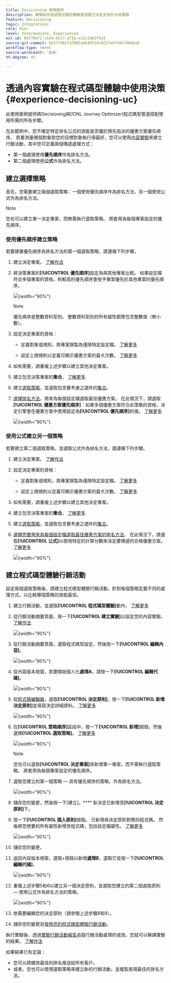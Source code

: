 ```yaml
---
title: Decisioning 使用案例
description: 瞭解如何透過程式碼型體驗管道建立決定並用於內容實驗
feature: Decisioning
topic: Integrations
role: User
level: Intermediate, Experienced
exl-id: 09770df2-c514-4217-a71b-e31c248df543
source-git-commit: 5b377982f43902a4549f24c022fa8f4947d896a8
workflow-type: tm+mt
source-wordcount: '828'
ht-degree: 4%

---
```


# 透過內容實驗在程式碼型體驗中使用決策 {#experience-decisioning-uc}

此使用案例提供將Decisioning與[!DNL Journey Optimizer]程式碼型管道搭配使用所需的所有步驟。

在此範例中，您不確定特定排名公式的效能是否優於預先指派的優惠方案優先順序。 若要測量哪個對象對您的目標對象執行得最好，您可以使用[內容實驗](../content-management/content-experiment.md)來建立行銷活動，其中您可定義兩個傳遞處理方式：

* 第一個處理使用&#x200B;**優先順序**&#x200B;作為排名方法。
* 第二個處理使用&#x200B;**公式**&#x200B;作為排名方法。

## 建立選擇策略

首先，您需要建立兩個選取策略：一個使用優先順序作為排名方法，另一個使用公式作為排名方法。

>[!NOTE]
>
>您也可以建立單一決定專案，而無需執行選取策略。 將套用為每個專案設定的優先順序。

### 使用優先順序建立策略

若要建置優先順序為排名方法的第一個選取策略，請遵循下列步驟。

1. 建立決定專案。 [了解作法](items.md)

1. 將決策專案的&#x200B;**[!UICONTROL 優先順序]**&#x200B;設定為與其他專案比較。 如果設定檔符合多個專案的資格，則較高的優先順序會授予專案優先於其他專案的優先順序。

   ![](assets/exd-uc-item-priority.png){width="90%"}

   >[!NOTE]
   >
   >優先順序是整數資料型別。 整數資料型別的所有屬性都應包含整數值（無小數）。

1. 設定決定專案的資格：

   * 定義對象或規則，將專案限製為僅限特定設定檔。 [了解更多](items.md#eligibility)

   * 設定上限規則以定義可顯示優惠方案的最大次數。 [了解更多](items.md#capping)

1. 如有需要，請重複上述步驟以建立其他決定專案。

1. 建立包含決策專案的&#x200B;**集合**。 [了解更多](collections.md)

1. 建立[選取策略](selection-strategies.md#create-selection-strategy)，並選取包含要考慮之選件的[集合](collections.md)。

1. [選擇排名方法](#select-ranking-method)，用來為每個設定檔選取最佳優惠方案。 在此情況下，請選取&#x200B;**[!UICONTROL 優惠方案優先順序]**：如果多個優惠方案符合此策略的資格，決定引擎會在優惠方案中使用設定為&#x200B;**[!UICONTROL 優先順序]**&#x200B;的值。 [了解更多](selection-strategies.md#offer-priority)

   ![](assets/exd-uc-strategy-priority.png){width="90%"}

### 使用公式建立另一個策略

若要建立第二個選取策略，並選取公式作為排名方法，請遵循下列步驟。

1. 建立決定專案。 [了解作法](items.md)

   <!--Do you need to set the same **[!UICONTROL Priority]** as for the first decision item, or it won't be considered at all?-->

1. 設定決定專案的資格：

   * 定義對象或規則，將專案限製為僅限特定設定檔。 [了解更多](items.md#eligibility)

   * 設定上限規則以定義可顯示優惠方案的最大次數。 [了解更多](items.md#capping)

1. 如有需要，請重複上述步驟以建立其他決定專案。

1. 建立包含決策專案的&#x200B;**集合**。 [了解更多](collections.md)

1. 建立[選取策略](selection-strategies.md#create-selection-strategy)，並選取包含要考慮之選件的[集合](collections.md)。

1. [選擇您要用來為每個設定檔選取最佳優惠方案的排名方法](#select-ranking-method)。 在此情況下，請選取&#x200B;**[!UICONTROL 公式]**&#x200B;以使用特定的計算分數來決定要傳遞的合格優惠方案。 [了解更多](selection-strategies.md#ranking-formula)

   ![](assets/exd-uc-strategy-formula.png){width="90%"}

## 建立程式碼型體驗行銷活動

<!--To present the best dynamic offer and experience to your visitors on your website or mobile app, add a decision policy to a code-based campaign.

Define two delivery treatments each containing a different decision policy.-->

設定兩個選取策略後，請建立程式碼型體驗行銷活動，針對每個策略定義不同的處理方式，以比較哪個策略的效能最佳。

1. 建立行銷活動，並選取&#x200B;**[!UICONTROL 程式碼型體驗]**&#x200B;動作。 [了解更多](../code-based/create-code-based.md)

1. 從行銷活動摘要頁面，按一下&#x200B;**[!UICONTROL 建立實驗]**&#x200B;以設定您的內容實驗。 [了解作法](../content-management/content-experiment.md)

   ![](assets/exd-uc-create-experiment.png){width="90%"}

1. 從行銷活動摘要頁面，選取程式碼型設定，然後按一下&#x200B;**[!UICONTROL 編輯內容]**。

   ![](assets/exd-uc-edit-cbe-content.png){width="90%"}

1. 從內容版本視窗，若要開始個人化&#x200B;**處理A**，請按一下&#x200B;**[!UICONTROL 編輯代碼]**。

   ![](assets/exd-uc-experiment-treatment-a.png){width="90%"}

1. 從[程式碼編輯器](../code-based/create-code-based.md#edit-code)，選取&#x200B;**[!UICONTROL 決定原則]**，按一下&#x200B;**[!UICONTROL 新增決定原則]**&#x200B;並填寫決定詳細資料。 [了解更多](create-decision.md#add)

   ![](assets/decision-code-based-create.png){width="90%"}

1. 在&#x200B;**[!UICONTROL 策略順序]**&#x200B;區段中，按一下&#x200B;**[!UICONTROL 新增]**&#x200B;按鈕，然後選擇&#x200B;**[!UICONTROL 選取策略]**。 [了解更多](create-decision.md#select)

   ![](assets/decision-code-based-strategy-sequence.png){width="80%"}

   >[!NOTE]
   >
   >您也可以選取&#x200B;**[!UICONTROL 決定專案]**&#x200B;來新增單一專案，而不需執行選取策略。 將套用為每個專案設定的優先順序。

1. 選取您建立的第一個策略 — 具有優先順序的策略，作為排名方法。

   ![](assets/exd-uc-experiment-strategy-priority.png){width="90%"}

1. 儲存您的變更，然後按一下[建立]。**** 新決定已新增至&#x200B;**[!UICONTROL 決定原則]**&#x200B;下。

1. 按一下&#x200B;**[!UICONTROL 插入原則]**&#x200B;按鈕。 已新增與決定原則對應的程式碼。 然後將您想要的所有屬性新增至程式碼，包括設定檔屬性。 [了解更多](create-decision.md#use-decision-policy)

   ![](assets/exd-uc-experiment-insert-policy.png){width="90%"}

1. 儲存您的變更。

1. 返回內容版本視窗，選取+按鈕以新增&#x200B;**處理B**，選取它並按一下&#x200B;**[!UICONTROL 編輯代碼]**。

   ![](assets/exd-uc-experiment-treatment-b.png){width="90%"}

1. 重複上述步驟5和6以建立另一個決定原則，並選取您建立的第二個選取原則 — 使用公式作為排名方法的策略。<!--Do you need to create exactly the same content to compare only the ranking method?-->

   ![](assets/exd-uc-experiment-strategy-formula.png){width="90%"}

1. 依需要編輯您的決定原則（請參閱上述步驟8和9）。

1. 儲存您的變更並[發佈您的程式碼型體驗行銷活動](../code-based/publish-code-based.md)。

執行實驗後，透過[實驗行銷活動報告](../reports/campaign-global-report-cja-experimentation.md)追蹤行銷活動處理的成效。<!-- and [report on decisioning](cja-reporting.md).-->您就可以解譯實驗的結果。 [了解作法](../content-management/get-started-experiment.md#interpret-results)

如果結果已有定論：

* 您可以將績效最佳的排名推送給所有客戶。
* 或者，您也可以使用選取策略來建立新的行銷活動，並複製表現最佳的排名方法。
